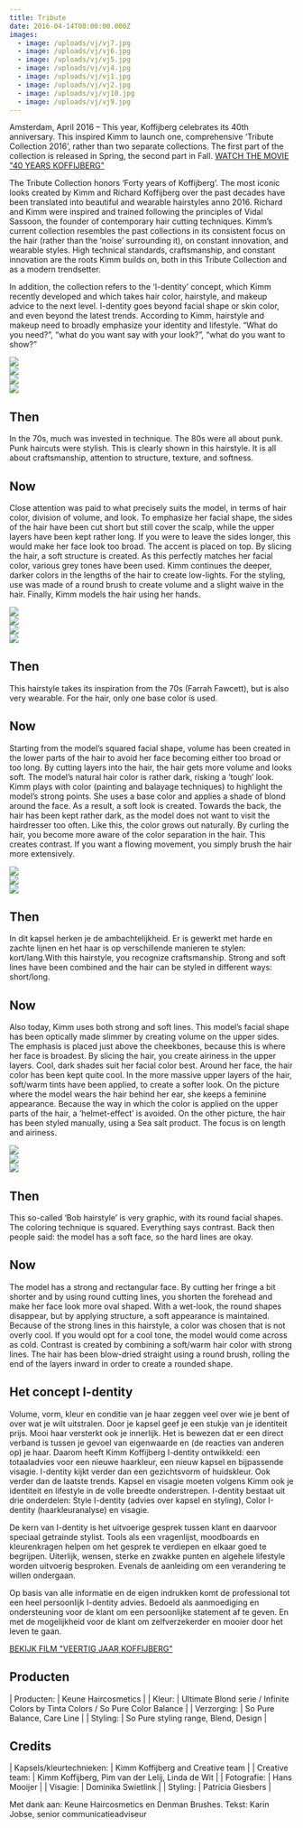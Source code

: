 ```yaml
---
title: Tribute
date: 2016-04-14T00:00:00.000Z
images:
  - image: /uploads/vj/vj7.jpg
  - image: /uploads/vj/vj6.jpg
  - image: /uploads/vj/vj5.jpg
  - image: /uploads/vj/vj4.jpg
  - image: /uploads/vj/vj1.jpg
  - image: /uploads/vj/vj2.jpg
  - image: /uploads/vj/vj10.jpg
  - image: /uploads/vj/vj9.jpg
---
```



Amsterdam, April 2016 – This year, Koffijberg celebrates its 40th anniversary. This inspired Kimm to launch one, comprehensive ‘Tribute Collection 2016’, rather than two separate collections. The first part of the collection is released in Spring, the second part in Fall. [WATCH THE MOVIE "40 YEARS KOFFIJBERG"](https://www.youtube.com/watch?v=oRKbYh74pRY)

The Tribute Collection honors ‘Forty years of Koffijberg’. The most iconic looks created by Kimm and Richard Koffijberg over the past decades have been translated into beautiful and wearable hairstyles anno 2016. Richard and Kimm were inspired and trained following the principles of Vidal Sassoon, the founder of contemporary hair cutting techniques. Kimm’s current collection resembles the past collections in its consistent focus on the hair (rather than the ‘noise’ surrounding it), on constant innovation, and wearable styles. High technical standards, craftsmanship, and constant innovation are the roots Kimm builds on, both in this Tribute Collection and as a modern trendsetter. 

In addition, the collection refers to the ‘I-dentity’ concept, which Kimm recently developed and which takes hair color, hairstyle, and makeup advice to the next level. I-dentity goes beyond facial shape or skin color, and even beyond the latest trends. According to Kimm, hairstyle and makeup need to broadly emphasize your identity and lifestyle. “What do you need?”, “what do you want say with your look?”, “what do you want to show?” 

<div class="row" id="gallery"><div class="col-xs-3"><img src="//images.weserv.nl/?url=www.koffijberg.nl/uploads/lianne.jpg&amp;w=200&amp;h=200&amp;t=square" /></div><div class="col-xs-3"><a class="img" href="/collecties/tribute/?url=/uploads/vj/vj7.jpg"><img src="//images.weserv.nl/?url=www.koffijberg.nl/uploads/vj/vj7.jpg&amp;w=200&amp;h=200&amp;t=square&amp;a=top" /></a></div><div class="col-xs-3"><a class="img" href="/collecties/tribute/?url=/uploads/vj/vj6.jpg"><img src="//images.weserv.nl/?url=www.koffijberg.nl/uploads/vj/vj6.jpg&amp;w=200&amp;h=200&amp;t=square&amp;a=top" /></a></div><div class="col-xs-3"><a class="img" href="/collecties/tribute/?url=/uploads/vj/vj8.jpg"><img src="//images.weserv.nl/?url=www.koffijberg.nl/uploads/vj/vj8.jpg&amp;w=200&amp;h=200&amp;t=square&amp;a=top" /></a></div></div>

## Then

In the 70s, much was invested in technique. The 80s were all about punk. Punk haircuts were stylish. This is clearly shown in this hairstyle. It is all about craftsmanship, attention to structure, texture, and softness. 

## Now

Close attention was paid to what precisely suits the model, in terms of hair color, division of volume, and look. To emphasize her facial shape, the sides of the hair have been cut short but still cover the scalp, while the upper layers have been kept rather long. If you were to leave the sides longer, this would make her face look too broad. The accent is placed on top. By slicing the hair, a soft structure is created. As this perfectly matches her facial color, various grey tones have been used. Kimm continues the deeper, darker colors in the lengths of the hair to create low-lights. For the styling, use was made of a round brush to create volume and a slight waive in the hair. Finally, Kimm models the hair using her hands.  

<div class="row" id="gallery"><div class="col-xs-3"><img src="//images.weserv.nl/?url=www.koffijberg.nl/uploads/emma.jpg&amp;w=200&amp;h=200&amp;t=square" /></div><div class="col-xs-3"><a class="img" href="/collecties/tribute/?url=/uploads/vj/vj5.jpg"><img src="//images.weserv.nl/?url=www.koffijberg.nl/uploads/vj/vj5.jpg&amp;w=200&amp;h=200&amp;t=square&amp;a=top" /></a></div><div class="col-xs-3"><a class="img" href="/collecties/tribute/?url=/uploads/vj/vj4.jpg"><img src="//images.weserv.nl/?url=www.koffijberg.nl/uploads/vj/vj4.jpg&amp;w=200&amp;h=200&amp;t=square&amp;a=top" /></a></div><div class="col-xs-3"><a class="img" href="/collecties/tribute/?url=/uploads/vj/vj3.jpg"><img src="//images.weserv.nl/?url=www.koffijberg.nl/uploads/vj/vj3.jpg&amp;w=200&amp;h=200&amp;t=square&amp;a=top" /></a></div></div>

## Then

This hairstyle takes its inspiration from the 70s (Farrah Fawcett), but is also very wearable. For the hair, only one base color is used.

## Now

Starting from the model’s squared facial shape, volume has been created in the lower parts of the hair to avoid her face becoming either too broad or too long. By cutting layers into the hair, the hair gets more volume and looks soft. The model’s natural hair color is rather dark, risking a ‘tough’ look. Kimm plays with color (painting and balayage techniques) to highlight the model’s strong points. She uses a base color and applies a shade of blond around the face. As a result, a soft look is created. Towards the back, the hair has been kept rather dark, as the model does not want to visit the hairdresser too often. Like this, the color grows out naturally. By curling the hair, you become more aware of the color separation in the hair. This creates contrast. If you want a flowing movement, you simply brush the hair more extensively. 

<div class="row" id="gallery"><div class="col-xs-3"><img src="//images.weserv.nl/?url=www.koffijberg.nl/uploads/laurien.jpg&amp;w=200&amp;h=200&amp;t=square" /></div><div class="col-xs-3"><a class="img" href="/collecties/tribute/?url=/uploads/vj/vj2.jpg"><img src="//images.weserv.nl/?url=www.koffijberg.nl/uploads/vj/vj2.jpg&amp;w=200&amp;h=200&amp;t=square&amp;a=top" /></a></div><div class="col-xs-3"><a class="img" href="/collecties/tribute/?url=/uploads/vj/vj1.jpg"><img src="//images.weserv.nl/?url=www.koffijberg.nl/uploads/vj/vj1.jpg&amp;w=200&amp;h=200&amp;t=square&amp;a=top" /></a></div></div>

## Then

In dit kapsel herken je de ambachtelijkheid. Er is gewerkt met harde en zachte lijnen en het haar is op verschillende manieren te stylen: kort/lang.With this hairstyle, you recognize craftsmanship. Strong and soft lines have been combined and the hair can be styled in different ways: short/long. 

## Now

Also today, Kimm uses both strong and soft lines. This model’s facial shape has been optically made slimmer by creating volume on the upper sides. The emphasis is placed just above the cheekbones, because this is where her face is broadest. By slicing the hair, you create airiness in the upper layers. Cool, dark shades suit her facial color best. Around her face, the hair color has been kept quite cool. In the more massive upper layers of the hair, soft/warm tints have been applied, to create a softer look. On the picture where the model wears the hair behind her ear, she keeps a feminine appearance. Because the way in which the color is applied on the upper parts of the hair, a ‘helmet-effect’ is avoided. On the other picture, the hair has been styled manually, using a Sea salt product. The focus is on length and airiness. 

<div class="row" id="gallery"><div class="col-xs-3"><img src="//images.weserv.nl/?url=www.koffijberg.nl/uploads/lisa.jpg&amp;w=200&amp;h=200&amp;t=square" /></div><div class="col-xs-3"><a class="img" href="/collecties/tribute/?url=/uploads/vj/vj10.jpg"><img src="//images.weserv.nl/?url=www.koffijberg.nl/uploads/vj/vj10.jpg&amp;w=200&amp;h=200&amp;t=square&amp;a=top" /></a></div><div class="col-xs-3"><a class="img" href="/collecties/tribute/?url=/uploads/vj/vj9.jpg"><img src="//images.weserv.nl/?url=www.koffijberg.nl/uploads/vj/vj9.jpg&amp;w=200&amp;h=200&amp;t=square&amp;a=top" /></a></div></div>

## Then

This so-called ‘Bob hairstyle’ is very graphic, with its round facial shapes. The coloring technique is squared. Everything says contrast. Back then people said: the model has a soft face, so the hard lines are okay.

## Now

The model has a strong and rectangular face. By cutting her fringe a bit shorter and by using round cutting lines, you shorten the forehead and make her face look more oval shaped. With a wet-look, the round shapes disappear, but by applying structure, a soft appearance is maintained.
Because of the strong lines in this hairstyle, a color was chosen that is not overly cool. If you would opt for a cool tone, the model would come across as cold. Contrast is created by combining a soft/warm hair color with strong lines. The hair has been blow-dried straight using a round brush, rolling the end of the layers inward in order to create a rounded shape. 

## Het concept I-dentity

Volume, vorm, kleur en conditie van je haar zeggen veel over wie je bent of over wat je wilt uitstralen. Door je kapsel geef je een stukje van je identiteit prijs. Mooi haar versterkt ook je innerlijk. Het is bewezen dat er een direct verband is tussen je gevoel van eigenwaarde en (de reacties van anderen op) je haar. Daarom heeft Kimm Koffijberg I-dentity ontwikkeld: een totaaladvies voor een nieuwe haarkleur, een nieuw kapsel en bijpassende visagie. I-dentity kijkt verder dan een gezichtsvorm of huidskleur. Ook verder dan de laatste trends. Kapsel en visagie moeten volgens Kimm ook je identiteit en lifestyle in de volle breedte onderstrepen. I-dentity bestaat uit drie onderdelen: Style I-dentity (advies over kapsel en styling), Color I-dentity (haarkleuranalyse) en visagie.

De kern van I-dentity is het uitvoerige gesprek tussen klant en daarvoor speciaal getrainde stylist. Tools als een vragenlijst, moodboards en kleurenkragen helpen om het gesprek te verdiepen en elkaar goed te begrijpen. Uiterlijk, wensen, sterke en zwakke punten en algehele lifestyle worden uitvoerig besproken. Evenals de aanleiding om een verandering te willen ondergaan.

Op basis van alle informatie en de eigen indrukken komt de professional tot een heel persoonlijk I-dentity advies. Bedoeld als aanmoediging en ondersteuning voor de klant om een persoonlijke statement af te geven. En met de mogelijkheid voor de klant om zelfverzekerder en mooier door het leven te gaan.

[BEKIJK FILM "VEERTIG JAAR KOFFIJBERG"](https://www.youtube.com/watch?v=oRKbYh74pRY)

## Producten

| Producten: | Keune Haircosmetics |
| Kleur: | Ultimate Blond serie / Infinite Colors by Tinta Colors / So Pure Color Balance |
| Verzorging: | So Pure Balance, Care Line |
| Styling: | So Pure styling range, Blend, Design |

## Credits

| Kapsels/kleurtechnieken: | Kimm Koffijberg and Creative team |
| Creative team: | Kimm Koffijberg, Pim van der Lelij, Linda de Wit |
| Fotografie: | Hans Mooijer |
| Visagie: | Dominika Swietlink |
| Styling: | Patricia Giesbers |

Met dank aan: Keune Haircosmetics en Denman Brushes. Tekst: Karin Jobse, senior communicatieadviseur